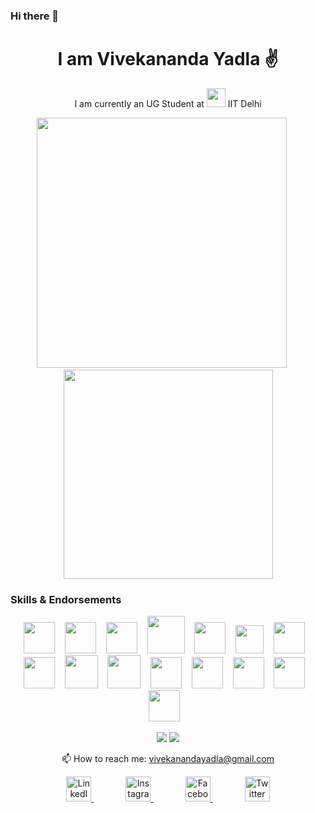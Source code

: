 ### Hi there 👋


<h1 align='center'>
  I am Vivekananda Yadla ✌ 
</h1>
<p align='center'>
I am currently an UG Student at <a href="#"><img src="https://upload.wikimedia.org/wikipedia/en/thumb/f/fd/Indian_Institute_of_Technology_Delhi_Logo.svg/330px-Indian_Institute_of_Technology_Delhi_Logo.svg.png" width="30"></a> IIT Delhi
</p>

<p align='center'>
  <a href="#"><img src="https://github-readme-stats.vercel.app/api?username=vivekanandayadla&count_private=true&show_icons=true&theme=chartreuse-dark" width="400"></a>
  &nbsp;&nbsp;&nbsp;&nbsp;
  <a href="#"><img src="https://github-readme-stats.vercel.app/api/top-langs/?username=vivekanandayadla&count_private=true&layout=compact&theme=highcontrast" width="335"></a>
</p>



### Skills & Endorsements
<p align='center'>
  <a href="#"><img src="https://upload.wikimedia.org/wikipedia/commons/thumb/1/18/C_Programming_Language.svg/800px-C_Programming_Language.svg.png" width="50"></a>
  &nbsp;&nbsp;
  <a href="#"><img src="https://upload.wikimedia.org/wikipedia/commons/thumb/1/18/ISO_C%2B%2B_Logo.svg/800px-ISO_C%2B%2B_Logo.svg.png" width="50"></a>
  &nbsp;&nbsp;
  <a href="#"><img src="https://upload.wikimedia.org/wikipedia/commons/thumb/f/f8/Python_logo_and_wordmark.svg/1920px-Python_logo_and_wordmark.svg.png" height="50"></a>
  &nbsp;&nbsp;
  <a href="#"><img src="https://upload.wikimedia.org/wikipedia/commons/thumb/6/61/HTML5_logo_and_wordmark.svg/800px-HTML5_logo_and_wordmark.svg.png" width="60"></a>
  &nbsp;&nbsp;
  <a href="#"><img src="https://seeklogo.com/images/N/nodejs-logo-FBE122E377-seeklogo.com.png" width="50"></a>
  &nbsp;&nbsp;
  <a href="#"><img src="https://upload.wikimedia.org/wikipedia/commons/thumb/d/d5/CSS3_logo_and_wordmark.svg/800px-CSS3_logo_and_wordmark.svg.png" width="45"></a>
  &nbsp;&nbsp;
  <a href="#"><img src="https://upload.wikimedia.org/wikipedia/commons/thumb/c/cf/Adobe_Photoshop_Express_logo.svg/768px-Adobe_Photoshop_Express_logo.svg.png" width="50"></a>
  &nbsp;&nbsp;
  <a href="#"><img src="https://img.pngio.com/buy-adobe-education-contact-multiblue-and-receive-discounts-for-is-there-png-in-adobe-illustrator-600_600.png" width="50"></a>
  &nbsp;&nbsp;
  <a href="#"><img src="https://upload.wikimedia.org/wikipedia/commons/thumb/4/40/Adobe_Premiere_Pro_CC_icon.svg/1024px-Adobe_Premiere_Pro_CC_icon.svg.png" width="53"></a>
  &nbsp;&nbsp;
  <a href="#"><img src="https://upload.wikimedia.org/wikipedia/commons/thumb/b/b6/Adobe_Photoshop_Lightroom_CC_logo.svg/1024px-Adobe_Photoshop_Lightroom_CC_logo.svg.png" width="53"></a>
  &nbsp;&nbsp;
  <a href="#"><img src="https://upload.wikimedia.org/wikipedia/commons/thumb/3/3a/Logo-ubuntu_no%28r%29-black_orange-hex.svg/1920px-Logo-ubuntu_no%28r%29-black_orange-hex.svg.png" height="50"></a>
  &nbsp;&nbsp;
  <a href="#"><img src="https://upload.wikimedia.org/wikipedia/commons/thumb/3/35/Tux.svg/800px-Tux.svg.png" width="50"></a>
  &nbsp;&nbsp;
  <a href="#"><img src="https://play-lh.googleusercontent.com/m3oqSZCwmitiZ-Im-CQu_rqT5eLHilOp5IudBynv3COJUumFzuQaP2dgTDxRL_03f4x2=s180-rw" width="50"></a>
  &nbsp;&nbsp;
  <a href="#"><img src="https://vulndetect.org/assets/uploads/files/1541583181315-cygwin-terminal.ico" width="50"></a>
  &nbsp;&nbsp;
  <a href="#"><img src="https://upload.wikimedia.org/wikipedia/commons/thumb/6/6d/FreeCAD016-logo.svg/800px-FreeCAD016-logo.svg.png" width="50"></a>
  &nbsp;&nbsp;
</p>

<p align='center'>
  <a href="#"><img src="https://badges.pufler.dev/repos/vivekanandayadla"></a>
  <a href="#"><img src="https://badges.pufler.dev/years/vivekanandayadla"></a>
</p>

<p align='center'>
  📫 How to reach me: <a href="mailto:vivekanandayadla@gmail.com">vivekanandayadla@gmail.com</a>
</p>

<p align='center'>

  <a href="https://www.linkedin.com/in/vivekananda-yadla/" target="_blank"> 
    <img src="https://upload.wikimedia.org/wikipedia/commons/thumb/0/01/LinkedIn_Logo.svg/1920px-LinkedIn_Logo.svg.png" height="40" alt="LinkedIn"/>
  </a>&nbsp;&nbsp;&nbsp;&nbsp;&nbsp;&nbsp;&nbsp;&nbsp;&nbsp;&nbsp;&nbsp;&nbsp;
  <a href="https://www.instagram.com/_dumb_physicist_/" target="_blank"> 
   <img src="https://upload.wikimedia.org/wikipedia/commons/thumb/e/e7/Instagram_logo_2016.svg/800px-Instagram_logo_2016.svg.png" width="40" alt="Instagram"/>     
  </a>&nbsp;&nbsp;&nbsp;&nbsp;&nbsp;&nbsp;&nbsp;&nbsp;&nbsp;&nbsp;&nbsp;&nbsp;
<a href="https://www.facebook.com/vivekanandayadla/" target="_blank"> 
   <img src="https://upload.wikimedia.org/wikipedia/commons/thumb/5/51/Facebook_f_logo_%282019%29.svg/800px-Facebook_f_logo_%282019%29.svg.png" width="40"alt="Facebook"/>     
  </a>&nbsp;&nbsp;&nbsp;&nbsp;&nbsp;&nbsp;&nbsp;&nbsp;&nbsp;&nbsp;&nbsp;&nbsp;
 <a href="https://twitter.com/NoobCoder14" target="_blank"> 
   <img src="https://upload.wikimedia.org/wikipedia/en/thumb/6/60/Twitter_Logo_as_of_2021.svg/1024px-Twitter_Logo_as_of_2021.svg.png" width="40" alt="Twitter" class="rounded-corners"/>     
  </a>
</p>

